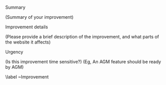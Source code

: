 Summary

(Summary of your improvement)

Improvement details

(Please provide a brief description of the improvement, and what parts of the website it affects)

Urgency

(Is this improvement time sensitive?)
(Eg, An AGM feature should be ready by AGM)

\label ~Improvement
